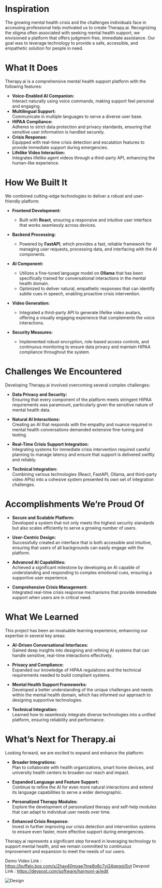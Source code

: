 # Inspiration
The growing mental health crisis and the challenges individuals face in accessing professional help motivated us to create Therapy.ai. Recognizing the stigma often associated with seeking mental health support, we envisioned a platform that offers judgment-free, immediate assistance. Our goal was to leverage technology to provide a safe, accessible, and empathetic solution for people in need.

# What It Does
Therapy.ai is a comprehensive mental health support platform with the following features:

- **Voice-Enabled AI Companion:**  
  Interact naturally using voice commands, making support feel personal and engaging.
- **Multilingual Support:**  
  Communicate in multiple languages to serve a diverse user base.
- **HIPAA Compliance:**  
  Adheres to strict data protection and privacy standards, ensuring that sensitive user information is handled securely.
- **Crisis Response:**  
  Equipped with real-time crisis detection and escalation features to provide immediate support during emergencies.
- **Lifelike Video Interaction:**  
  Integrates lifelike agent videos through a third-party API, enhancing the human-like experience.

# How We Built It
We combined cutting-edge technologies to deliver a robust and user-friendly platform:

- **Frontend Development:**  
  - Built with **React**, ensuring a responsive and intuitive user interface that works seamlessly across devices.
  
- **Backend Processing:**  
  - Powered by **FastAPI**, which provides a fast, reliable framework for managing user requests, processing data, and interfacing with the AI components.
  
- **AI Component:**  
  - Utilizes a fine-tuned language model on **Ollama** that has been specifically trained for conversational interactions in the mental health domain.
  - Optimized to deliver natural, empathetic responses that can identify subtle cues in speech, enabling proactive crisis intervention.
  
- **Video Generation:**  
  - Integrated a third-party API to generate lifelike video avatars, offering a visually engaging experience that complements the voice interactions.
  
- **Security Measures:**  
  - Implemented robust encryption, role-based access controls, and continuous monitoring to ensure data privacy and maintain HIPAA compliance throughout the system.

# Challenges We Encountered
Developing Therapy.ai involved overcoming several complex challenges:

- **Data Privacy and Security:**  
  Ensuring that every component of the platform meets stringent HIPAA requirements was paramount, particularly given the sensitive nature of mental health data.
  
- **Natural AI Interactions:**  
  Creating an AI that responds with the empathy and nuance required in mental health conversations demanded extensive fine-tuning and testing.
  
- **Real-Time Crisis Support Integration:**  
  Integrating systems for immediate crisis intervention required careful planning to manage latency and ensure that support is delivered swiftly and reliably.
  
- **Technical Integration:**  
  Combining various technologies (React, FastAPI, Ollama, and third-party video APIs) into a cohesive system presented its own set of integration challenges.

# Accomplishments We’re Proud Of
- **Secure and Scalable Platform:**  
  Developed a system that not only meets the highest security standards but also scales efficiently to serve a growing number of users.
  
- **User-Centric Design:**  
  Successfully created an interface that is both accessible and intuitive, ensuring that users of all backgrounds can easily engage with the platform.
  
- **Advanced AI Capabilities:**  
  Achieved a significant milestone by developing an AI capable of understanding and responding to complex emotional cues, ensuring a supportive user experience.
  
- **Comprehensive Crisis Management:**  
  Integrated real-time crisis response mechanisms that provide immediate support when users are in critical need.

# What We Learned
This project has been an invaluable learning experience, enhancing our expertise in several key areas:

- **AI-Driven Conversational Interfaces:**  
  Gained deep insights into designing and refining AI systems that can handle sensitive, real-time interactions effectively.
  
- **Privacy and Compliance:**  
  Expanded our knowledge of HIPAA regulations and the technical requirements needed to build compliant systems.
  
- **Mental Health Support Frameworks:**  
  Developed a better understanding of the unique challenges and needs within the mental health domain, which has informed our approach to designing supportive technologies.
  
- **Technical Integration:**  
  Learned how to seamlessly integrate diverse technologies into a unified platform, ensuring reliability and performance.

# What’s Next for Therapy.ai
Looking forward, we are excited to expand and enhance the platform:

- **Broader Integrations:**  
  Plan to collaborate with health organizations, smart home devices, and university health centers to broaden our reach and impact.
  
- **Expanded Language and Feature Support:**  
  Continue to refine the AI for even more natural interactions and extend its language capabilities to serve a wider demographic.
  
- **Personalized Therapy Modules:**  
  Explore the development of personalized therapy and self-help modules that can adapt to individual user needs over time.
  
- **Enhanced Crisis Response:**  
  Invest in further improving our crisis detection and intervention systems to ensure even faster, more effective support during emergencies.

Therapy.ai represents a significant step forward in leveraging technology to support mental health, and we remain committed to continuous improvement and expansion to meet the needs of our users.

Demo Video Link : https://buffalo.box.com/s/2hax40myae7tne8o6c7yi24qpgoji5vt
Devpost Link : https://devpost.com/software/harmoni-ai/edit

![Design](https://github.com/user-attachments/assets/63ac7e0c-2157-47eb-8f1f-ed3cef34c300)
